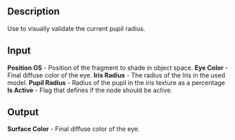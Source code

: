 ## Description
Use to visually validate the current pupil radius.

## Input
**Position OS** -  Position of the fragment to shade in object space.
**Eye Color** -  Final diffuse color of the eye.
**Iris Radius** -  The radius of the Iris in the used model.
**Pupil Radius** -  Radius of the pupil in the iris texture as a percentage
**Is Active** -  Flag that defines if the node should be active.

## Output
**Surface Color** - Final diffuse color of the eye.